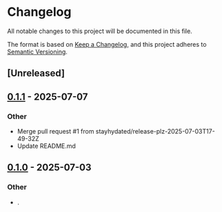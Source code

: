 # Changelog

All notable changes to this project will be documented in this file.

The format is based on [Keep a Changelog](https://keepachangelog.com/en/1.0.0/),
and this project adheres to [Semantic Versioning](https://semver.org/spec/v2.0.0.html).

## [Unreleased]

## [0.1.1](https://github.com/stayhydated/es-fluent/compare/es-fluent-v0.1.0...es-fluent-v0.1.1) - 2025-07-07

### Other

- Merge pull request #1 from stayhydated/release-plz-2025-07-03T17-49-32Z
- Update README.md

## [0.1.0](https://github.com/stayhydated/es-fluent/releases/tag/es-fluent-v0.1.0) - 2025-07-03

### Other

- .
